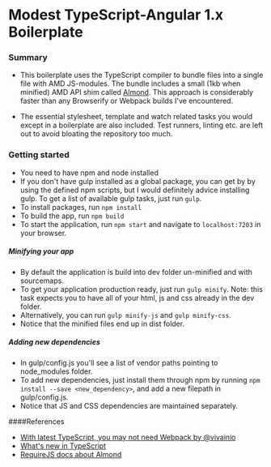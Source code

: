 # Modest TypeScript-Angular 1.x Boilerplate

### Summary

- This boilerplate uses the TypeScript compiler to bundle files into a single file with AMD JS-modules. The bundle includes a small (1kb when minified) AMD API shim called [Almond](https://github.com/requirejs/almond). This approach is considerably faster than any Browserify or Webpack builds I've encountered.

- The essential stylesheet, template and watch related tasks you would except in a boilerplate are also included. Test runners, linting etc. are left out to avoid bloating the repository too much.
 

### Getting started

- You need to have npm and node installed
- If you don't have gulp installed as a global package, you can get by by using the defined npm scripts, but I would definitely advice installing gulp. To get a list of available gulp tasks, just run `gulp`.
- To install packages, run `npm install`
- To build the app, run `npm build`
- To start the application, run `npm start` and navigate to `localhost:7203` in your browser. 

##### Minifying your app
- By default the application is build into dev folder un-minified and with sourcemaps.
- To get your application production ready, just run `gulp minify`. Note: this task expects you to have all of your html, js and css already in the dev folder.
- Alternatively, you can run `gulp minify-js` and `gulp minify-css`.
- Notice that the minified files end up in dist folder.

##### Adding new dependencies
- In gulp/config.js you'll see a list of vendor paths pointing to node_modules folder. 
- To add new dependencies, just install them through npm by running `npm install --save <new_dependency>`, and add a new filepath in  gulp/config.js. 
- Notice that JS and CSS dependencies are maintained separately.
 
####References
- [With latest TypeScript, you may not need Webpack by @vivainio](https://medium.com/@vivainio/with-latest-typescript-you-may-not-need-webpack-417d2ef0e773#.alctiog2l)
- [What's new in TypeScript](https://github.com/Microsoft/TypeScript/wiki/What's-new-in-TypeScript)
- [RequireJS docs about Almond](http://requirejs.org/docs/faq-optimization.html)
